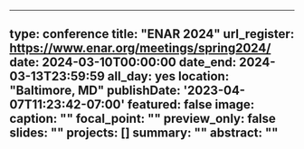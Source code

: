 
---
type: conference
title: "ENAR 2024"
url_register: https://www.enar.org/meetings/spring2024/
date: 2024-03-10T00:00:00
date_end: 2024-03-13T23:59:59
all_day: yes
location: "Baltimore, MD"
publishDate: '2023-04-07T11:23:42-07:00'
featured: false
image:
  caption: ""
  focal_point: ""
  preview_only: false
slides: ""
projects: []
summary: ""
abstract: ""
---
